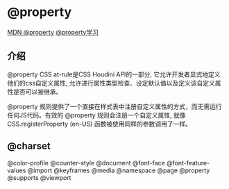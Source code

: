 <!--
 * @Author: tangdaoyong
 * @Date: 2021-04-27 14:43:39
 * @LastEditors: tangdaoyong
 * @LastEditTime: 2021-04-27 15:13:38
 * @Description: @property
-->
# @property

[MDN @property](https://developer.mozilla.org/zh-CN/docs/Web/CSS/@property)
[@property学习](https://mp.weixin.qq.com/s/-HWRarbEo6N6CBQNj7k6jA)

## 介绍

@property CSS at-rule是CSS Houdini API的一部分, 它允许开发者显式地定义他们的css自定义属性, 允许进行属性类型检查、设定默认值以及定义该自定义属性是否可以被继承。

@property 规则提供了一个直接在样式表中注册自定义属性的方式，而无需运行任何JS代码。有效的 @property 规则会注册一个自定义属性, 就像 CSS.registerProperty (en-US) 函数被使用同样的参数调用了一样。

## @charset
@color-profile
@counter-style
@document
@font-face
@font-feature-values
@import
@keyframes
@media
@namespace
@page
@property
@supports
@viewport